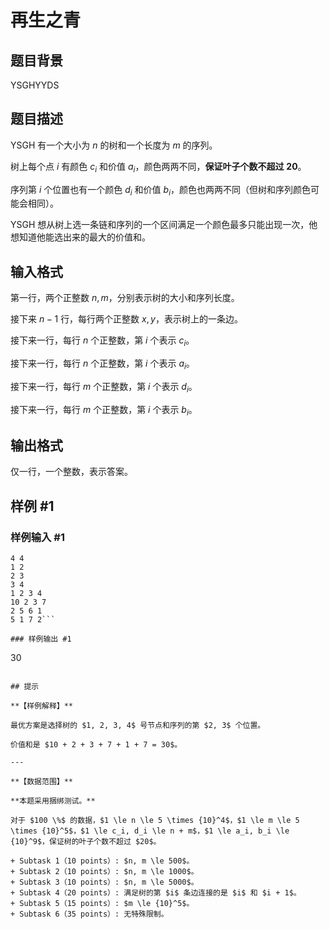 # 再生之青

## 题目背景

YSGHYYDS

## 题目描述

YSGH 有一个大小为 $n$ 的树和一个长度为 $m$ 的序列。

树上每个点 $i$ 有颜色 $c_i$ 和价值 $a_i$，颜色两两不同，**保证叶子个数不超过** $\boldsymbol{20}$。

序列第 $i$ 个位置也有一个颜色 $d_i$ 和价值 $b_i$，颜色也两两不同（但树和序列颜色可能会相同）。

YSGH 想从树上选一条链和序列的一个区间满足一个颜色最多只能出现一次，他想知道他能选出来的最大的价值和。

## 输入格式

第一行，两个正整数 $n, m$，分别表示树的大小和序列长度。

接下来 $n - 1$ 行，每行两个正整数 $x, y$，表示树上的一条边。

接下来一行，每行 $n$ 个正整数，第 $i$ 个表示 $c_i$。

接下来一行，每行 $n$ 个正整数，第 $i$ 个表示 $a_i$。

接下来一行，每行 $m$ 个正整数，第 $i$ 个表示 $d_i$。

接下来一行，每行 $m$ 个正整数，第 $i$ 个表示 $b_i$。

## 输出格式

仅一行，一个整数，表示答案。

## 样例 #1

### 样例输入 #1
```
4 4
1 2
2 3
3 4
1 2 3 4
10 2 3 7
2 5 6 1
5 1 7 2```

### 样例输出 #1

```
30
```

## 提示

**【样例解释】**

最优方案是选择树的 $1, 2, 3, 4$ 号节点和序列的第 $2, 3$ 个位置。

价值和是 $10 + 2 + 3 + 7 + 1 + 7 = 30$。

---

**【数据范围】**

**本题采用捆绑测试。**

对于 $100 \%$ 的数据，$1 \le n \le 5 \times {10}^4$，$1 \le m \le 5 \times {10}^5$，$1 \le c_i, d_i \le n + m$，$1 \le a_i, b_i \le {10}^9$，保证树的叶子个数不超过 $20$。

+ Subtask 1（10 points）: $n, m \le 500$。 
+ Subtask 2（10 points）: $n, m \le 1000$。 
+ Subtask 3（10 points）: $n, m \le 5000$。 
+ Subtask 4（20 points）: 满足树的第 $i$ 条边连接的是 $i$ 和 $i + 1$。 
+ Subtask 5（15 points）: $m \le {10}^5$。
+ Subtask 6（35 points）: 无特殊限制。 
